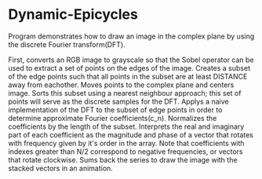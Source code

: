 # Dynamic-Epicycles

Program demonstrates how to draw an image in the complex plane by using the discrete Fourier transform(DFT).

First, converts an RGB image to grayscale so that the Sobel operator can be used to extract a set of points on the edges of the image.
Creates a subset of the edge points such that all points in the subset are at least DISTANCE away from eachother.
Moves points to the complex plane and centers image.
Sorts this subset using a nearest neighbour approach; this set of points will serve as the discrete samples for the DFT.
Applys a naive implementation of the DFT to the subset of edge points in order to determine approximate Fourier coefficients(c_n).
Normalizes the coefficients by the length of the subset.
Interprets the real and imaginary part of each coefficient as the magnitude and phase of a vector that rotates with frequency given by it's order in the array.
Note that coefficients with indexes greater than N/2 correspond to negative frequencies, or vectors that rotate clockwise.
Sums back the series to draw the image with the stacked vectors in an animation.
